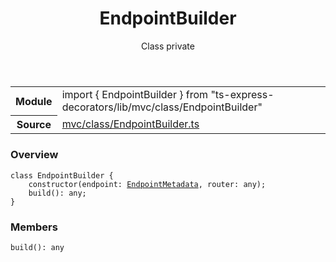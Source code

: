 <header class="symbol-info-header">    <h1 id="endpointbuilder">EndpointBuilder</h1>    <label class="symbol-info-type-label class">Class</label>    <label class="api-type-label private">private</label>  </header>
<section class="symbol-info">      <table class="is-full-width">        <tbody>        <tr>          <th>Module</th>          <td>            <div class="lang-typescript">                <span class="token keyword">import</span> { EndpointBuilder }                 <span class="token keyword">from</span>                 <span class="token string">"ts-express-decorators/lib/mvc/class/EndpointBuilder"</span>                            </div>          </td>        </tr>        <tr>          <th>Source</th>          <td>            <a href="https://romakita.github.io/ts-express-decorators/#//blob/v2.8.0/src/mvc/class/EndpointBuilder.ts#L0-L0">                mvc/class/EndpointBuilder.ts            </a>        </td>        </tr>                </tbody>      </table>    </section>

### Overview

<pre><code class="typescript-lang"><span class="token keyword">class</span> EndpointBuilder <span class="token punctuation">{</span>
    <span class="token keyword">constructor</span><span class="token punctuation">(</span>endpoint<span class="token punctuation">:</span> <a href="#api/common/mvc/endpointmetadata"><span class="token">EndpointMetadata</span></a><span class="token punctuation">,</span> router<span class="token punctuation">:</span> <span class="token keyword">any</span><span class="token punctuation">)</span><span class="token punctuation">;</span>
    <span class="token function">build</span><span class="token punctuation">(</span><span class="token punctuation">)</span><span class="token punctuation">:</span> <span class="token keyword">any</span><span class="token punctuation">;</span>
<span class="token punctuation">}</span></code></pre>

### Members

<div class="method-overview"><pre><code class="typescript-lang"><span class="token function">build</span><span class="token punctuation">(</span><span class="token punctuation">)</span><span class="token punctuation">:</span> <span class="token keyword">any</span></code></pre></div>
